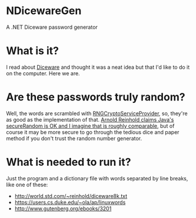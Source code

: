 # NDicewareGen
A .NET Diceware password generator

# What is it?
I read about [Diceware](http://world.std.com/~reinhold/diceware.html) and 
thought it was a neat idea but that I'd like to do it on the computer.  Here we are.

# Are these passwords truly random?
Well, the words are scrambled with 
[RNGCryptoServiceProvider](https://msdn.microsoft.com/en-us/library/system.security.cryptography.rngcryptoserviceprovider%28v=vs.110%29.aspx),
so, they're as good as the implementation of that.  [Arnold Reinhold claims Java's secureRandom is OK and I imagine that is roughly comparable](http://world.std.com/~reinhold/dicewarefaq.html#computer), but of course it may be more secure to go through the tedious dice and paper method if you don't trust the random number generator.

# What is needed to run it?
Just the program and a dictionary file with words separated by line breaks, like one of these:  

* http://world.std.com/~reinhold/diceware8k.txt
* https://users.cs.duke.edu/~ola/ap/linuxwords
* http://www.gutenberg.org/ebooks/3201
